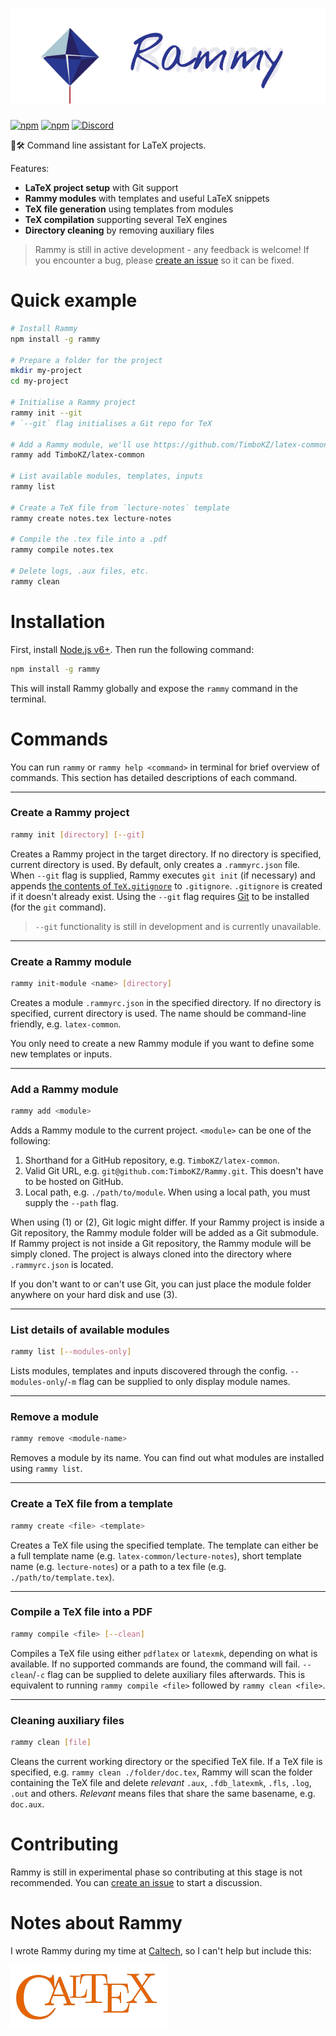 # ![Rammy](./assets/rammy-banner.png)

[![npm](https://img.shields.io/npm/v/rammy.svg)](https://www.npmjs.com/package/rammy)
[![npm](https://img.shields.io/npm/dt/rammy.svg)](https://www.npmjs.com/package/rammy)
[![Discord](https://discordapp.com/api/guilds/439239249397678080/widget.png)](https://discord.gg/B7QVaDb)

📝🛠️ Command line assistant for LaTeX projects.

Features:
* **LaTeX project setup** with Git support
* **Rammy modules** with templates and useful LaTeX snippets
* **TeX file generation** using templates from modules
* **TeX compilation** supporting several TeX engines
* **Directory cleaning** by removing auxiliary files

> Rammy is still in active development - any feedback is welcome! If you encounter a bug, please [create an issue](https://github.com/TimboKZ/Rammy/issues) so it can be fixed.

# Quick example

```bash
# Install Rammy
npm install -g rammy

# Prepare a folder for the project
mkdir my-project
cd my-project

# Initialise a Rammy project
rammy init --git
# `--git` flag initialises a Git repo for TeX

# Add a Rammy module, we'll use https://github.com/TimboKZ/latex-common
rammy add TimboKZ/latex-common

# List available modules, templates, inputs
rammy list

# Create a TeX file from `lecture-notes` template
rammy create notes.tex lecture-notes

# Compile the .tex file into a .pdf
rammy compile notes.tex

# Delete logs, .aux files, etc.
rammy clean
```

# Installation

First, install [Node.js v6+](https://nodejs.org/). Then run the following command:

```bash
npm install -g rammy
```

This will install Rammy globally and expose the `rammy` command in the terminal.

# Commands

You can run `rammy` or `rammy help <command>` in terminal for brief overview of commands. This section has detailed descriptions of each command.

------------


### Create a Rammy project

```bash
rammy init [directory] [--git]
```

Creates a Rammy project in the target directory. If no directory is specified, current directory is used. By default, only creates a `.rammyrc.json` file. When `--git` flag is supplied, Rammy executes `git init` (if necessary) and appends [the contents of `TeX.gitignore`](./assets/TeX.gitignore) to `.gitignore`. `.gitignore` is created if it doesn't already exist. Using the `--git` flag requires [Git](https://git-scm.com/) to be installed (for the `git` command).

> `--git` functionality is still in development and is currently unavailable.


------------


### Create a Rammy module

```bash
rammy init-module <name> [directory]
```

Creates a module `.rammyrc.json` in the specified directory. If no directory is specified, current directory is used. The name should be command-line friendly, e.g. `latex-common`.

You only need to create a new Rammy module if you want to define some new templates or inputs.


------------


### Add a Rammy module

```bash
rammy add <module>
```

Adds a Rammy module to the current project. `<module>` can be one of the following:

1. Shorthand for a GitHub repository, e.g. `TimboKZ/latex-common`.
2. Valid Git URL, e.g. `git@github.com:TimboKZ/Rammy.git`. This doesn't have to be hosted on GitHub.
3. Local path, e.g. `./path/to/module`. When using a local path, you must supply the `--path` flag.

When using (1) or (2), Git logic might differ. If your Rammy project is inside a Git repository, the Rammy module folder will be added as a Git submodule. If Rammy project is not inside a Git repository, the Rammy module will be simply cloned. The project is always cloned into the directory where `.rammyrc.json` is located.

If you don't want to or can't use Git, you can just place the module folder anywhere on your hard disk and use (3).


------------


### List details of available modules

```bash
rammy list [--modules-only]
```

Lists modules, templates and inputs discovered through the config. `--modules-only`/`-m` flag can be supplied to only display module names.


------------


### Remove a module

```bash
rammy remove <module-name>
```

Removes a module by its name. You can find out what modules are installed using `rammy list`.


------------


### Create a TeX file from a template

```bash
rammy create <file> <template>
```

Creates a TeX file using the specified template. The template can either be a full template name (e.g.
`latex-common/lecture-notes`), short template name (e.g. `lecture-notes`) or a path to a tex file (e.g. `
./path/to/template.tex`).


------------


### Compile a TeX file into a PDF

```bash
rammy compile <file> [--clean]
```

Compiles a TeX file using either `pdflatex` or `latexmk`, depending on what is available. If no supported commands are found, the command will fail. `--clean`/`-c` flag can be supplied to delete auxiliary files afterwards. This is equivalent to running `rammy compile <file>` followed by `rammy clean <file>`.


------------


### Cleaning auxiliary files

```bash
rammy clean [file]
```

Cleans the current working directory or the specified TeX file. If a TeX file is specified, e.g. `rammy clean ./folder/doc.tex`, Rammy will scan the folder containing the TeX file and delete *relevant* `.aux`, `.fdb_latexmk`, `.fls`, `.log`, `.out` and others. *Relevant* means files that share the same basename, e.g. `doc.aux`.


# Contributing

Rammy is still in experimental phase so contributing at this stage is not recommended. You can [create an issue](https://github.com/TimboKZ/Rammy/issues) to start a discussion.


# Notes about Rammy

I wrote Rammy during my time at [Caltech](http://www.caltech.edu/), so I can't help but include this:

![CalTeX](./assets/caltex.png)
